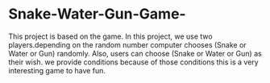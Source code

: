 # Snake-Water-Gun-Game-
This project is based on the game. In this project, we use two players.depending on the random number computer chooses (Snake or Water or Gun) randomly. Also, users can choose (Snake or Water or Gun) as their wish. we provide conditions because of those conditions this is a very interesting game to have fun.
